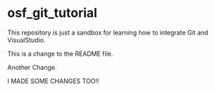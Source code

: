 # osf_git_tutorial

This repository is just a sandbox for learning how to integrate Git and VisualStudio.

This is a change to the README file.

Another Change.

I MADE SOME CHANGES TOO!!

